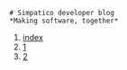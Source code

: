 
    # Simpatico developer blog
    *Making software, together*
1. [index](/blog/index.md)
2. [1](/blog/1.md)
3. [2](/blog/2.md)